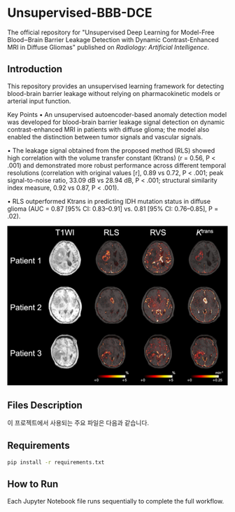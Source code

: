 # Unsupervised-BBB-DCE
The official repository for "Unsupervised Deep Learning for Model-Free Blood‒Brain Barrier Leakage Detection with Dynamic Contrast-Enhanced MRI in Diffuse Gliomas" published on _Radiology: Artificial Intelligence_.


## Introduction

This repository provides an unsupervised learning framework for detecting blood-brain barrier leakage without relying on pharmacokinetic models or arterial input function.

Key Points
•	An unsupervised autoencoder-based anomaly detection model was developed for blood-brain barrier leakage signal detection on dynamic contrast-enhanced MRI in patients with diffuse glioma; the model also enabled the distinction between tumor signals and vascular signals.

•	The leakage signal obtained from the proposed method (RLS) showed high correlation with the volume transfer constant (Ktrans) (r = 0.56, P < .001) and demonstrated more robust performance across different temporal resolutions (correlation with original values [r], 0.89 vs 0.72, P < .001; peak signal-to-noise ratio, 33.09 dB vs 28.94 dB, P < .001; structural similarity index measure, 0.92 vs 0.87, P < .001).

•	RLS outperformed Ktrans in predicting IDH mutation status in diffuse glioma (AUC = 0.87 [95% CI: 0.83–0.91] vs. 0.81 [95% CI: 0.76–0.85], P = .02).

![Fig1](Figure2.png)

## Files Description
이 프로젝트에서 사용되는 주요 파일은 다음과 같습니다.

## Requirements
```sh
pip install -r requirements.txt
```

## How to Run
Each Jupyter Notebook file runs sequentially to complete the full workflow.
